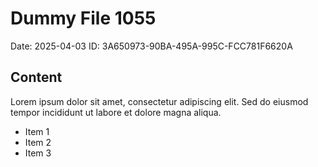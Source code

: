 # Dummy File 1055

Date: 2025-04-03
ID: 3A650973-90BA-495A-995C-FCC781F6620A

## Content

Lorem ipsum dolor sit amet, consectetur adipiscing elit.
Sed do eiusmod tempor incididunt ut labore et dolore magna aliqua.

* Item 1
* Item 2
* Item 3
